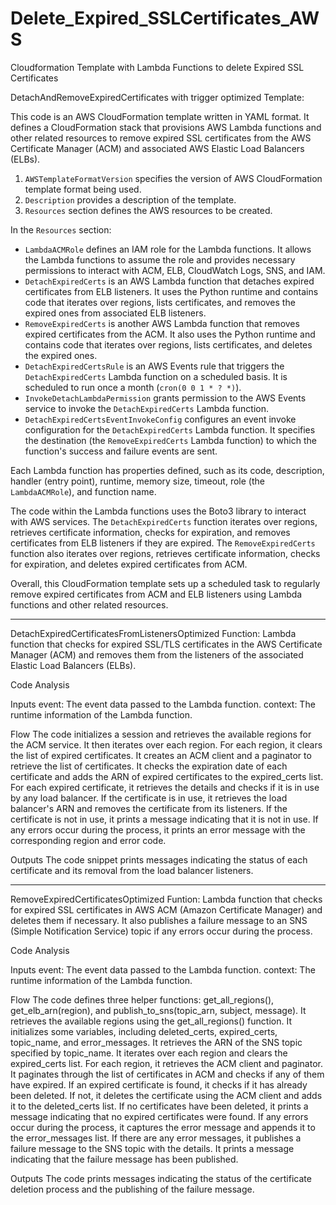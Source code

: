 # Delete_Expired_SSLCertificates_AWS
Cloudformation Template with Lambda Functions to delete Expired SSL Certificates

DetachAndRemoveExpiredCertificates with trigger optimized Template:

This code is an AWS CloudFormation template written in YAML format. It defines a CloudFormation stack that provisions AWS Lambda functions and other related resources to remove expired SSL certificates from the AWS Certificate Manager (ACM) and associated AWS Elastic Load Balancers (ELBs).

1. `AWSTemplateFormatVersion` specifies the version of AWS CloudFormation template format being used.
2. `Description` provides a description of the template.
3. `Resources` section defines the AWS resources to be created.

In the `Resources` section:

- `LambdaACMRole` defines an IAM role for the Lambda functions. It allows the Lambda functions to assume the role and provides necessary permissions to interact with ACM, ELB, CloudWatch Logs, SNS, and IAM.
- `DetachExpiredCerts` is an AWS Lambda function that detaches expired certificates from ELB listeners. It uses the Python runtime and contains code that iterates over regions, lists certificates, and removes the expired ones from associated ELB listeners.
- `RemoveExpiredCerts` is another AWS Lambda function that removes expired certificates from the ACM. It also uses the Python runtime and contains code that iterates over regions, lists certificates, and deletes the expired ones.
- `DetachExpiredCertsRule` is an AWS Events rule that triggers the `DetachExpiredCerts` Lambda function on a scheduled basis. It is scheduled to run once a month (`cron(0 0 1 * ? *)`).
- `InvokeDetachLambdaPermission` grants permission to the AWS Events service to invoke the `DetachExpiredCerts` Lambda function.
- `DetachExpiredCertsEventInvokeConfig` configures an event invoke configuration for the `DetachExpiredCerts` Lambda function. It specifies the destination (the `RemoveExpiredCerts` Lambda function) to which the function's success and failure events are sent.

Each Lambda function has properties defined, such as its code, description, handler (entry point), runtime, memory size, timeout, role (the `LambdaACMRole`), and function name.

The code within the Lambda functions uses the Boto3 library to interact with AWS services. The `DetachExpiredCerts` function iterates over regions, retrieves certificate information, checks for expiration, and removes certificates from ELB listeners if they are expired. The `RemoveExpiredCerts` function also iterates over regions, retrieves certificate information, checks for expiration, and deletes expired certificates from ACM.

Overall, this CloudFormation template sets up a scheduled task to regularly remove expired certificates from ACM and ELB listeners using Lambda functions and other related resources.

------------------
DetachExpiredCertificatesFromListenersOptimized Function:
Lambda function that checks for expired SSL/TLS certificates in the AWS Certificate Manager (ACM) and removes them from the listeners of the associated Elastic Load Balancers (ELBs).

Code Analysis

Inputs
event: The event data passed to the Lambda function.
context: The runtime information of the Lambda function.

Flow
The code initializes a session and retrieves the available regions for the ACM service.
It then iterates over each region.
For each region, it clears the list of expired certificates.
It creates an ACM client and a paginator to retrieve the list of certificates.
It checks the expiration date of each certificate and adds the ARN of expired certificates to the expired_certs list.
For each expired certificate, it retrieves the details and checks if it is in use by any load balancer.
If the certificate is in use, it retrieves the load balancer's ARN and removes the certificate from its listeners.
If the certificate is not in use, it prints a message indicating that it is not in use.
If any errors occur during the process, it prints an error message with the corresponding region and error code.

Outputs
The code snippet prints messages indicating the status of each certificate and its removal from the load balancer listeners.

---------------
RemoveExpiredCertificatesOptimized Funtion:
Lambda function that checks for expired SSL certificates in AWS ACM (Amazon Certificate Manager) and deletes them if necessary. It also publishes a failure message to an SNS (Simple Notification Service) topic if any errors occur during the process.

Code Analysis

Inputs
event: The event data passed to the Lambda function.
context: The runtime information of the Lambda function.

Flow
The code defines three helper functions: get_all_regions(), get_elb_arn(region), and publish_to_sns(topic_arn, subject, message).
It retrieves the available regions using the get_all_regions() function.
It initializes some variables, including deleted_certs, expired_certs, topic_name, and error_messages.
It retrieves the ARN of the SNS topic specified by topic_name.
It iterates over each region and clears the expired_certs list.
For each region, it retrieves the ACM client and paginator.
It paginates through the list of certificates in ACM and checks if any of them have expired.
If an expired certificate is found, it checks if it has already been deleted. If not, it deletes the certificate using the ACM client and adds it to the deleted_certs list.
If no certificates have been deleted, it prints a message indicating that no expired certificates were found.
If any errors occur during the process, it captures the error message and appends it to the error_messages list.
If there are any error messages, it publishes a failure message to the SNS topic with the details.
It prints a message indicating that the failure message has been published.

Outputs
The code prints messages indicating the status of the certificate deletion process and the publishing of the failure message.

